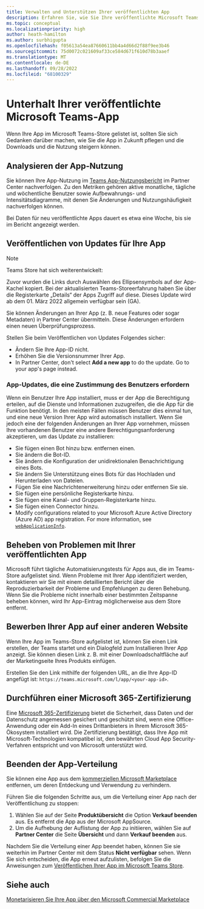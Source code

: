 ```yaml
---
title: Verwalten und Unterstützen Ihrer veröffentlichten App
description: Erfahren Sie, wie Sie Ihre veröffentlichte Microsoft Teams-App verwalten und wie Sie vorgehen können, nachdem Ihr Store im Teams-Store und in AppSource aufgeführt ist. Analysieren Sie die App-Nutzung, veröffentlichen Sie Updates, bewerben Sie Ihre App, schließen Sie die Microsoft 365-Zertifizierung ab.
ms.topic: conceptual
ms.localizationpriority: high
author: heath-hamilton
ms.author: surbhigupta
ms.openlocfilehash: f05613a54ea87660611bb4a4d66d2f88f9ee3b46
ms.sourcegitcommit: 75d0072c021609af33ce584d671f610d78b3aaef
ms.translationtype: MT
ms.contentlocale: de-DE
ms.lasthandoff: 09/28/2022
ms.locfileid: "68100329"
---
```

# <a name="maintain-your-published-microsoft-teams-app"></a>Unterhalt Ihrer veröffentlichte Microsoft Teams-App

Wenn Ihre App im Microsoft Teams-Store gelistet ist, sollten Sie sich Gedanken darüber machen, wie Sie die App in Zukunft pflegen und die Downloads und die Nutzung steigern können.

## <a name="analyze-app-usage"></a>Analysieren der App-Nutzung

Sie können Ihre App-Nutzung im [Teams App-Nutzungsbericht](/office/dev/store/teams-apps-usage) im Partner Center nachverfolgen. Zu den Metriken gehören aktive monatliche, tägliche und wöchentliche Benutzer sowie Aufbewahrungs- und Intensitätsdiagramme, mit denen Sie Änderungen und Nutzungshäufigkeit nachverfolgen können.

Bei Daten für neu veröffentlichte Apps dauert es etwa eine Woche, bis sie im Bericht angezeigt werden.

## <a name="publish-updates-to-your-app"></a>Veröffentlichen von Updates für Ihre App

> [!NOTE]
> Teams Store hat sich weiterentwickelt:
>
> Zuvor wurden die Links durch Auswählen des Ellipsensymbols auf der App-Kachel kopiert. Bei der aktualisierten Teams-Storeerfahrung haben Sie über die Registerkarte „Details“ der Apps Zugriff auf diese. Dieses Update wird ab dem 01. März 2022 allgemein verfügbar sein (GA).

Sie können Änderungen an Ihrer App (z. B. neue Features oder sogar Metadaten) in Partner Center übermitteln. Diese Änderungen erfordern einen neuen Überprüfungsprozess.

Stellen Sie beim Veröffentlichen von Updates Folgendes sicher:

* Ändern Sie Ihre App-ID nicht.
* Erhöhen Sie die Versionsnummer Ihrer App.
* In Partner Center, don't select **Add a new app** to do the update. Go to your app's page instead.

### <a name="app-updates-requiring-user-consent"></a>App-Updates, die eine Zustimmung des Benutzers erfordern

Wenn ein Benutzer Ihre App installiert, muss er der App die Berechtigung erteilen, auf die Dienste und Informationen zuzugreifen, die die App für die Funktion benötigt. In den meisten Fällen müssen Benutzer dies einmal tun, und eine neue Version Ihrer App wird automatisch installiert.
Wenn Sie jedoch eine der folgenden Änderungen an Ihrer App vornehmen, müssen Ihre vorhandenen Benutzer eine andere Berechtigungsanforderung akzeptieren, um das Update zu installieren:

* Sie fügen einen Bot hinzu bzw. entfernen einen.
* Sie ändern die Bot-ID.
* Sie ändern die Konfiguration der unidirektionalen Benachrichtigung eines Bots.
* Sie ändern Sie Unterstützung eines Bots für das Hochladen und Herunterladen von Dateien.
* Fügen Sie eine Nachrichtenerweiterung hinzu oder entfernen Sie sie.
* Sie fügen eine persönliche Registerkarte hinzu.
* Sie fügen eine Kanal- und Gruppen-Registerkarte hinzu.
* Sie fügen einen Connector hinzu.
* Modify configurations related to your Microsoft Azure Active Directory (Azure AD) app registration. For more information, see [`webApplicationInfo`](~/resources/schema/manifest-schema.md#webapplicationinfo).

## <a name="fix-issues-with-your-published-app"></a>Beheben von Problemen mit Ihrer veröffentlichten App

Microsoft führt tägliche Automatisierungstests für Apps aus, die im Teams-Store aufgelistet sind. Wenn Probleme mit Ihrer App identifiziert werden, kontaktieren wir Sie mit einem detaillierten Bericht über die Reproduzierbarkeit der Probleme und Empfehlungen zu deren Behebung. Wenn Sie die Probleme nicht innerhalb einer bestimmten Zeitspanne beheben können, wird Ihr App-Eintrag möglicherweise aus dem Store entfernt.

## <a name="promote-your-app-on-another-site"></a>Bewerben Ihrer App auf einer anderen Website

Wenn Ihre App im Teams-Store aufgelistet ist, können Sie einen Link erstellen, der Teams startet und ein Dialogfeld zum Installieren Ihrer App anzeigt. Sie können diesen Link z. B. mit einer Downloadschaltfläche auf der Marketingseite Ihres Produkts einfügen.

Erstellen Sie den Link mithilfe der folgenden URL, an die Ihre App-ID angefügt ist: `https://teams.microsoft.com/l/app/<your-app-id>`.

## <a name="complete-microsoft-365-certification"></a>Durchführen einer Microsoft 365-Zertifizierung

Eine [Microsoft 365-Zertifizierung](/microsoft-365-app-certification/docs/certification) bietet die Sicherheit, dass Daten und der Datenschutz angemessen gesichert und geschützt sind, wenn eine Office-Anwendung oder ein Add-In eines Drittanbieters in Ihrem Microsoft 365-Ökosystem installiert wird. Die Zertifizierung bestätigt, dass Ihre App mit Microsoft-Technologien kompatibel ist, den bewährten Cloud App Security-Verfahren entspricht und von Microsoft unterstützt wird.

## <a name="stop-app-distribution"></a>Beenden der App-Verteilung

Sie können eine App aus dem [kommerziellen Microsoft Marketplace](/azure/marketplace/overview) entfernen, um deren Entdeckung und Verwendung zu verhindern.

Führen Sie die folgenden Schritte aus, um die Verteilung einer App nach der Veröffentlichung zu stoppen:

1. Wählen Sie auf der Seite **Produktübersicht** die Option **Verkauf beenden** aus. Es entfernt die App aus der Microsoft AppSource.
1. Um die Aufhebung der Auflistung der App zu initiieren, wählen Sie auf **Partner Center** die Seite **Übersicht** und dann **Verkauf beenden** aus.

Nachdem Sie die Verteilung einer App beendet haben, können Sie sie weiterhin im Partner Center mit dem Status **Nicht verfügbar** sehen. Wenn Sie sich entscheiden, die App erneut aufzulisten, befolgen Sie die Anweisungen zum [Veröffentlichen Ihrer App im Microsoft Teams Store](../publish.md).

## <a name="see-also"></a>Siehe auch

[Monetarisieren Sie Ihre App über den Microsoft Commercial Marketplace](/office/dev/store/monetize-addins-through-microsoft-commercial-marketplace)
